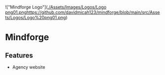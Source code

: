 !["Mindforge Logo"]([./Assets/Images/Logos/Logo png01.png](https://github.com/davidmicah123/mindforge/blob/main/src/Assets/Logos/Logo%20png01.png)https://github.com/davidmicah123/mindforge/blob/main/src/Assets/Logos/Logo%20png01.png)
# Mindforge
## Features
  - Agency website
